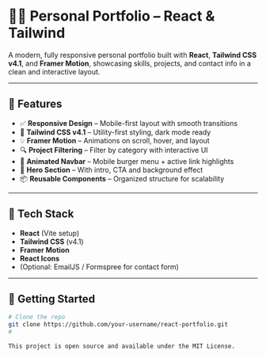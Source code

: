 # 🧑‍💻 Personal Portfolio – React & Tailwind

A modern, fully responsive personal portfolio built with **React**, **Tailwind CSS v4.1**, and **Framer Motion**, showcasing skills, projects, and contact info in a clean and interactive layout.

---

## 🌟 Features

- ✅ **Responsive Design** – Mobile-first layout with smooth transitions
- 🎨 **Tailwind CSS v4.1** – Utility-first styling, dark mode ready
- 💡 **Framer Motion** – Animations on scroll, hover, and layout
- 🔍 **Project Filtering** – Filter by category with interactive UI
- 🧭 **Animated Navbar** – Mobile burger menu + active link highlights
- 🚀 **Hero Section** – With intro, CTA and background effect
- 📦 **Reusable Components** – Organized structure for scalability

---

## 🔧 Tech Stack

- **React** (Vite setup)
- **Tailwind CSS** (v4.1)
- **Framer Motion**
- **React Icons**
- (Optional: EmailJS / Formspree for contact form)

---

## 🚀 Getting Started

```bash
# Clone the repo
git clone https://github.com/your-username/react-portfolio.git
#

This project is open source and available under the MIT License.


